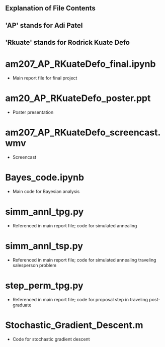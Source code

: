 ## Explanation of File Contents

## 'AP' stands for Adi Patel
## 'Rkuate' stands for Rodrick Kuate Defo


# am207_AP_RKuateDefo_final.ipynb
- Main report file for final project


# am20_AP_RKuateDefo_poster.ppt
- Poster presentation


# am207_AP_RKuateDefo_screencast.wmv
- Screencast


# Bayes_code.ipynb
- Main code for Bayesian analysis 


# simm_annl_tpg.py
- Referenced in main report file; code for simulated annealing 


# simm_annl_tsp.py 
- Referenced in main report file; code for simulated annealing traveling salesperson problem


# step_perm_tpg.py
- Referenced in main report file; code for proposal step in traveling post-graduate


# Stochastic_Gradient_Descent.m
- Code for stochastic gradient descent 